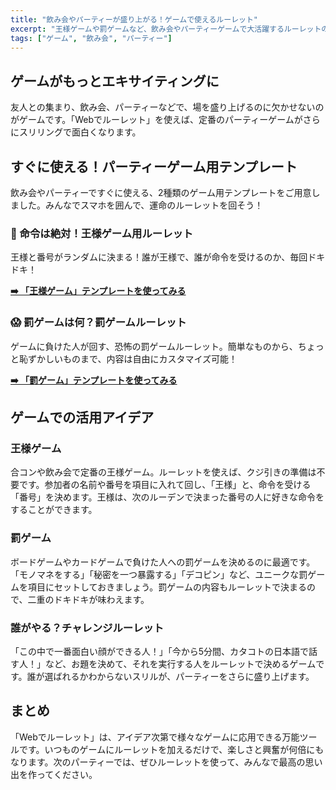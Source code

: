 ```yaml
---
title: "飲み会やパーティーが盛り上がる！ゲームで使えるルーレット"
excerpt: "王様ゲームや罰ゲームなど、飲み会やパーティーゲームで大活躍するルーレットのアイデアと、すぐに使える公式テンプレートを紹介します。"
tags: ["ゲーム", "飲み会", "パーティー"]
---
```


## ゲームがもっとエキサイティングに

友人との集まり、飲み会、パーティーなどで、場を盛り上げるのに欠かせないのがゲームです。「Webでルーレット」を使えば、定番のパーティーゲームがさらにスリリングで面白くなります。

## すぐに使える！パーティーゲーム用テンプレート

飲み会やパーティーですぐに使える、2種類のゲーム用テンプレートをご用意しました。みんなでスマホを囲んで、運命のルーレットを回そう！

### 👑 命令は絶対！王様ゲーム用ルーレット

王様と番号がランダムに決まる！誰が王様で、誰が命令を受けるのか、毎回ドキドキ！

**[➡️ 「王様ゲーム」テンプレートを使ってみる](/templates/roulette/7858114f-7ee9-4879-853e-03be56564fef)**

### 😱 罰ゲームは何？罰ゲームルーレット

ゲームに負けた人が回す、恐怖の罰ゲームルーレット。簡単なものから、ちょっと恥ずかしいものまで、内容は自由にカスタマイズ可能！

**[➡️ 「罰ゲーム」テンプレートを使ってみる](/templates/roulette/6e4c4843-5428-4448-b8c1-f8267217300c)**

## ゲームでの活用アイデア

### 王様ゲーム

合コンや飲み会で定番の王様ゲーム。ルーレットを使えば、クジ引きの準備は不要です。参加者の名前や番号を項目に入れて回し、「王様」と、命令を受ける「番号」を決めます。王様は、次のルーデンで決まった番号の人に好きな命令をすることができます。

### 罰ゲーム

ボードゲームやカードゲームで負けた人への罰ゲームを決めるのに最適です。「モノマネをする」「秘密を一つ暴露する」「デコピン」など、ユニークな罰ゲームを項目にセットしておきましょう。罰ゲームの内容もルーレットで決まるので、二重のドキドキが味わえます。

### 誰がやる？チャレンジルーレット

「この中で一番面白い顔ができる人！」「今から5分間、カタコトの日本語で話す人！」など、お題を決めて、それを実行する人をルーレットで決めるゲームです。誰が選ばれるかわからないスリルが、パーティーをさらに盛り上げます。

## まとめ

「Webでルーレット」は、アイデア次第で様々なゲームに応用できる万能ツールです。いつものゲームにルーレットを加えるだけで、楽しさと興奮が何倍にもなります。次のパーティーでは、ぜひルーレットを使って、みんなで最高の思い出を作ってください。
